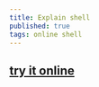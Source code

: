 ```yaml
---
title: Explain shell
published: true
tags: online shell
---
```

## [try it online](https://explainshell.com/)
